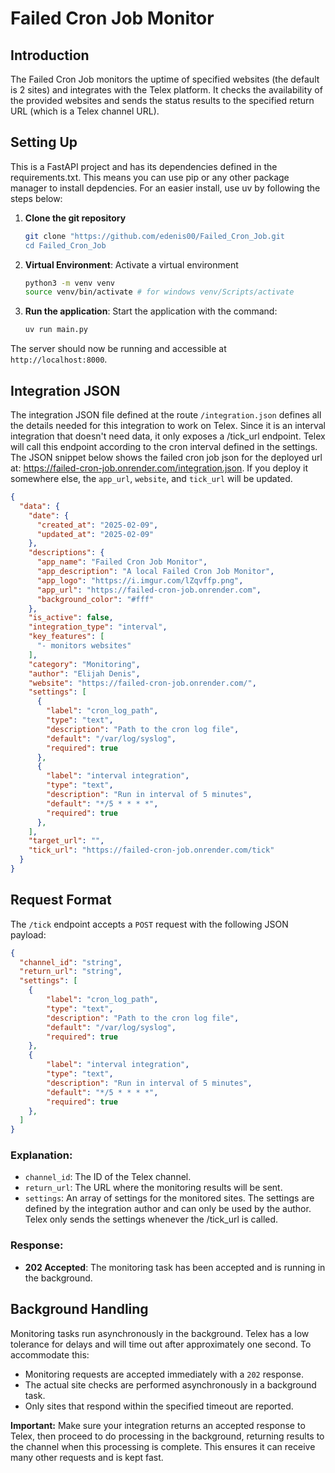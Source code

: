 # Failed Cron Job Monitor

## Introduction

The Failed Cron Job monitors the uptime of specified websites (the default is 2 sites) and integrates with the Telex platform. It checks the availability of the provided websites and sends the status results to the specified return URL (which is a Telex channel URL).

## Setting Up

This is a FastAPI project and has its dependencies defined in the requirements.txt. This means you can use pip or any other package manager to install depdencies. For an easier install, use uv by following the steps below:

1. **Clone the git repository**
    ```bash
    git clone "https://github.com/edenis00/Failed_Cron_Job.git
    cd Failed_Cron_Job
    ```

2. **Virtual Environment**: Activate a virtual environment
    ```bash
    python3 -m venv venv
    source venv/bin/activate # for windows venv/Scripts/activate
    ```

3. **Run the application**: Start the application with the command:
    ```bash
    uv run main.py
    ```


The server should now be running and accessible at `http://localhost:8000`.

## Integration JSON

The integration JSON file defined at the route `/integration.json` defines all the details needed for this integration to work on Telex. Since it is an interval integration that doesn't need data, it only exposes a /tick_url endpoint. Telex will call this endpoint according to the cron interval defined in the settings. The JSON snippet below shows the failed cron job json for the deployed url at: https://failed-cron-job.onrender.com/integration.json. If you deploy it somewhere else, the `app_url`, `website`, and `tick_url` will be updated. 

```json
{
  "data": {
    "date": {
      "created_at": "2025-02-09",
      "updated_at": "2025-02-09"
    },
    "descriptions": {
      "app_name": "Failed Cron Job Monitor",
      "app_description": "A local Failed Cron Job Monitor",
      "app_logo": "https://i.imgur.com/lZqvffp.png",
      "app_url": "https://failed-cron-job.onrender.com",
      "background_color": "#fff"
    },
    "is_active": false,
    "integration_type": "interval",
    "key_features": [
      "- monitors websites"
    ],
    "category": "Monitoring",
    "author": "Elijah Denis",
    "website": "https://failed-cron-job.onrender.com/",
    "settings": [
      {
        "label": "cron_log_path",
        "type": "text",
        "description": "Path to the cron log file",
        "default": "/var/log/syslog",
        "required": true
      },
      {
        "label": "interval integration",
        "type": "text",
        "description": "Run in interval of 5 minutes",
        "default": "*/5 * * * *",
        "required": true
      },
    ],
    "target_url": "",
    "tick_url": "https://failed-cron-job.onrender.com/tick"
  }
}
```

## Request Format

The `/tick` endpoint accepts a `POST` request with the following JSON payload:

```json
{
  "channel_id": "string",
  "return_url": "string",
  "settings": [
    {
        "label": "cron_log_path",
        "type": "text",
        "description": "Path to the cron log file",
        "default": "/var/log/syslog",
        "required": true
    },
    {
        "label": "interval integration",
        "type": "text",
        "description": "Run in interval of 5 minutes",
        "default": "*/5 * * * *",
        "required": true
    },
  ]
}
```

### Explanation:
- `channel_id`: The ID of the Telex channel.
- `return_url`: The URL where the monitoring results will be sent.
- `settings`: An array of settings for the monitored sites. The settings are defined by the integration author and can only be used by the author. Telex only sends the settings whenever the /tick_url is called.


### Response:
- **202 Accepted**: The monitoring task has been accepted and is running in the background.

## Background Handling

Monitoring tasks run asynchronously in the background. Telex has a low tolerance for delays and will time out after approximately one second. To accommodate this:

- Monitoring requests are accepted immediately with a `202` response.
- The actual site checks are performed asynchronously in a background task.
- Only sites that respond within the specified timeout are reported.

**Important:** Make sure your integration returns an accepted response to Telex, then proceed to do processing in the background, returning results to the channel when this processing is complete. This ensures it can receive many other requests and is kept fast.
